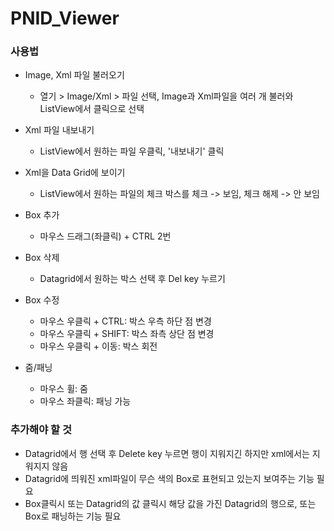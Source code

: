 # PNID_Viewer

### 사용법

* Image, Xml 파일 불러오기
  - 열기 > Image/Xml > 파일 선택, Image과 Xml파일을 여러 개 불러와 ListView에서 클릭으로 선택

* Xml 파일 내보내기
  - ListView에서 원하는 파일 우클릭, '내보내기' 클릭

* Xml을 Data Grid에 보이기
  - ListView에서 원하는 파일의 체크 박스를 체크 -> 보임, 체크 해제 -> 안 보임

* Box 추가
  - 마우스 드래그(좌클릭) + CTRL 2번
  
* Box 삭제
  - Datagrid에서 원하는 박스 선택 후 Del key 누르기
 
* Box 수정
  - 마우스 우클릭 + CTRL: 박스 우측 하단 점 변경
  - 마우스 우클릭 + SHIFT: 박스 좌측 상단 점 변경
  - 마우스 우클릭 + 이동: 박스 회전
  
* 줌/패닝
  - 마우스 휠: 줌
  - 마우스 좌클릭: 패닝 가능

### 추가해야 할 것
* Datagrid에서 행 선택 후 Delete key 누르면 행이 지워지긴 하지만 xml에서는 지워지지 않음
* Datagrid에 띄워진 xml파일이 무슨 색의 Box로 표현되고 있는지 보여주는 기능 필요
* Box클릭시 또는 Datagrid의 값 클릭시 해당 값을 가진 Datagrid의 행으로, 또는 Box로 패닝하는 기능 필요

